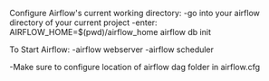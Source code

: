 Configure Airflow's current working directory:
-go into your airflow directory of your current project
-enter: AIRFLOW_HOME=$(pwd)/airflow_home airflow db init

To Start Airflow:
-airflow webserver
-airflow scheduler

-Make sure to configure location of airflow dag folder in airflow.cfg


